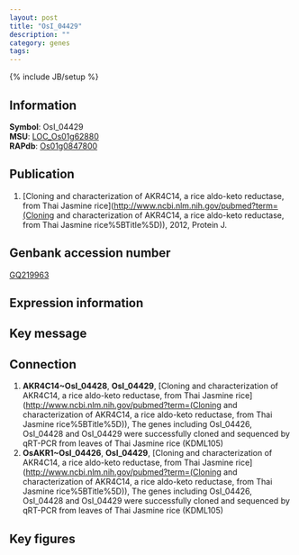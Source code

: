 ```yaml
---
layout: post
title: "OsI_04429"
description: ""
category: genes
tags: 
---
```

{% include JB/setup %}

## Information
__Symbol__: OsI_04429  
__MSU__: [LOC_Os01g62880](http://rice.plantbiology.msu.edu/cgi-bin/ORF_infopage.cgi?orf=LOC_Os01g62880)  
__RAPdb__: [Os01g0847800](http://rapdb.dna.affrc.go.jp/viewer/gbrowse_details/irgsp1?name=Os01g0847800)  

## Publication
1. [Cloning and characterization of AKR4C14, a rice aldo-keto reductase, from Thai Jasmine rice](http://www.ncbi.nlm.nih.gov/pubmed?term=(Cloning and characterization of AKR4C14, a rice aldo-keto reductase, from Thai Jasmine rice%5BTitle%5D)), 2012, Protein J.

## Genbank accession number
[GQ219963](http://www.ncbi.nlm.nih.gov/nuccore/GQ219963)

## Expression information

## Key message

## Connection
1. __AKR4C14~OsI_04428__, __OsI_04429__, [Cloning and characterization of AKR4C14, a rice aldo-keto reductase, from Thai Jasmine rice](http://www.ncbi.nlm.nih.gov/pubmed?term=(Cloning and characterization of AKR4C14, a rice aldo-keto reductase, from Thai Jasmine rice%5BTitle%5D)),  The genes including OsI_04426, OsI_04428 and OsI_04429 were successfully cloned and sequenced by qRT-PCR from leaves of Thai Jasmine rice (KDML105)
2. __OsAKR1~OsI_04426__, __OsI_04429__, [Cloning and characterization of AKR4C14, a rice aldo-keto reductase, from Thai Jasmine rice](http://www.ncbi.nlm.nih.gov/pubmed?term=(Cloning and characterization of AKR4C14, a rice aldo-keto reductase, from Thai Jasmine rice%5BTitle%5D)),  The genes including OsI_04426, OsI_04428 and OsI_04429 were successfully cloned and sequenced by qRT-PCR from leaves of Thai Jasmine rice (KDML105)

## Key figures



